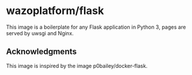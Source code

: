 # wazoplatform/flask

This image is a boilerplate for any Flask application in Python 3, pages are served by uwsgi and Nginx.

## Acknowledgments

This image is inspired by the image p0bailey/docker-flask.
